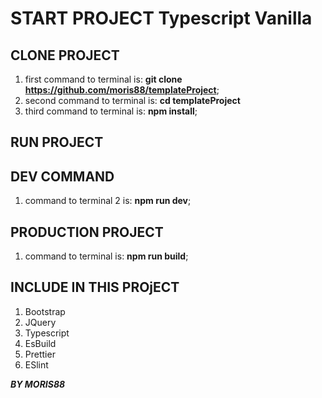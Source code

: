 # START PROJECT Typescript Vanilla

## CLONE PROJECT

1. first command to terminal is: **git clone https://github.com/moris88/templateProject**;
2. second command to terminal is: **cd templateProject**
3. third command to terminal is: **npm install**;

## RUN PROJECT

## DEV COMMAND
1. command to terminal 2 is: **npm run dev**;

## PRODUCTION PROJECT
1. command to terminal is: **npm run build**;

## INCLUDE IN THIS PROjECT

1. Bootstrap
2. JQuery 
3. Typescript
4. EsBuild
5. Prettier
6. ESlint

***BY MORIS88***



